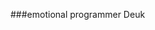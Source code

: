 ###emotional programmer Deuk

<p>
  
</p>

<!--[![Hits](https://hits.seeyoufarm.com/api/count/incr/badge.svg?url=https%3A%2F%2Fgithub.com%2FDeuk-Hoi%2Fhit-counter)](https://hits.seeyoufarm.com)
[![Anurag's github stats](https://github-readme-stats.vercel.app/api?username=Deuk-Hoi)](https://github.com/anuraghazra/github-readme-stats) -->

<!--
**Deuk-Hoi/Deuk-Hoi** is a ✨ _special_ ✨ repository because its `README.md` (this file) appears on your GitHub profile.

Here are some ideas to get you started:

- 🔭 I’m currently working on ...
- 🌱 I’m currently learning ...
- 👯 I’m looking to collaborate on ...
- 🤔 I’m looking for help with ...
- 💬 Ask me about ...
- 📫 How to reach me: ...
- 😄 Pronouns: ...
- ⚡ Fun fact: ...
-->
